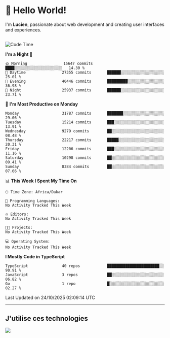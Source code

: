 # 👋 Hello World!

I'm **Lucien**, passionate about web development and creating user interfaces and experiences.

##

<!--START_SECTION:waka-->
![Code Time](http://img.shields.io/badge/Code%20Time-3%2C921%20hrs%2018%20mins-blue)

**I'm a Night 🦉** 

```text
🌞 Morning                15647 commits       ████░░░░░░░░░░░░░░░░░░░░░   14.30 % 
🌆 Daytime                27355 commits       ██████░░░░░░░░░░░░░░░░░░░   25.01 % 
🌃 Evening                40446 commits       █████████░░░░░░░░░░░░░░░░   36.98 % 
🌙 Night                  25937 commits       ██████░░░░░░░░░░░░░░░░░░░   23.71 % 
```
📅 **I'm Most Productive on Monday** 

```text
Monday                   31787 commits       ███████░░░░░░░░░░░░░░░░░░   29.06 % 
Tuesday                  15214 commits       ███░░░░░░░░░░░░░░░░░░░░░░   13.91 % 
Wednesday                9279 commits        ██░░░░░░░░░░░░░░░░░░░░░░░   08.48 % 
Thursday                 22217 commits       █████░░░░░░░░░░░░░░░░░░░░   20.31 % 
Friday                   12206 commits       ███░░░░░░░░░░░░░░░░░░░░░░   11.16 % 
Saturday                 10298 commits       ██░░░░░░░░░░░░░░░░░░░░░░░   09.41 % 
Sunday                   8384 commits        ██░░░░░░░░░░░░░░░░░░░░░░░   07.66 % 
```


📊 **This Week I Spent My Time On** 

```text
🕑︎ Time Zone: Africa/Dakar

💬 Programming Languages: 
No Activity Tracked This Week

🔥 Editors: 
No Activity Tracked This Week

🐱‍💻 Projects: 
No Activity Tracked This Week

💻 Operating System: 
No Activity Tracked This Week
```

**I Mostly Code in TypeScript** 

```text
TypeScript               40 repos            ███████████████████████░░   90.91 % 
JavaScript               3 repos             ██░░░░░░░░░░░░░░░░░░░░░░░   06.82 % 
Go                       1 repo              █░░░░░░░░░░░░░░░░░░░░░░░░   02.27 % 
```




 Last Updated on 24/10/2025 02:09:14 UTC
<!--END_SECTION:waka-->
---

## J'utilise ces technologies

<p align="left">
  <a href="https://skillicons.dev">
    <img src="https://skillicons.dev/icons?i=ts,js,go,ruby,css,scss,tailwind,react,vite,nextjs,docker,figma,ableton" />
  </a>
</p>

